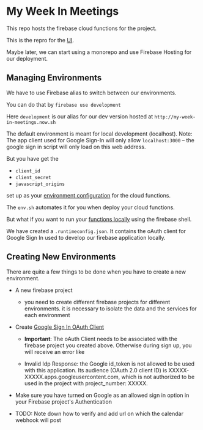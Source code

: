 # My Week In Meetings

This repo hosts the firebase cloud functions for the project.

This is the repro for the [UI](https://github.com/hoodwink73/my-week-in-meetings).

Maybe later, we can start using a monorepo and use Firebase Hosting for our deployment.

## Managing Environments

We have to use Firebase alias to switch between our environments.

You can do that by
`firebase use development`

Here `development` is our alias for our dev version hosted at `http://my-week-in-meetings.now.sh`

The default environment is meant for local development (localhost).
Note: The app client used for Google Sign-In will only allow `localhost:3000` – the google sign in script will only load on this web address.

But you have get the

- `client_id`
- `client_secret`
- `javascript_origins`

set up as your [environment configuration](https://firebase.google.com/docs/functions/config-env?authuser=1) for the cloud functions.

The `env.sh` automates it for you when deploy your cloud functions.

But what if you want to run your [functions locally](https://firebase.google.com/docs/functions/local-emulator#serve_http_functions_from_the_command_line) using the firebase shell.

We have created a `.runtimeconfig.json`. It contains the oAuth client for Google Sign In used to develop our firebase application locally.

## Creating New Environments

There are quite a few things to be done when you have to create a new environment.

- A new firebase project

  - you need to create different firebase projects for different environments.
    it is necessary to isolate the data and the services for each environment

- Create [Google Sign In OAuth Client](https://developers.google.com/identity/sign-in/web/server-side-flow)

  - **Important**: The oAuth Client needs to be associated with the firebase project you created above.
    Otherwise during sign up, you will receive an error like

  - Invalid Idp Response: the Google id_token is not allowed to be used with this application. Its audience (OAuth 2.0 client ID) is XXXXX-XXXXX.apps.googleusercontent.com, which is not authorized to be used in the project with project_number: XXXXX.

- Make sure you have turned on Google as an allowed sign in option in your Firebase project's Authentication

- TODO: Note down how to verify and add url on which the calendar webhook will post
